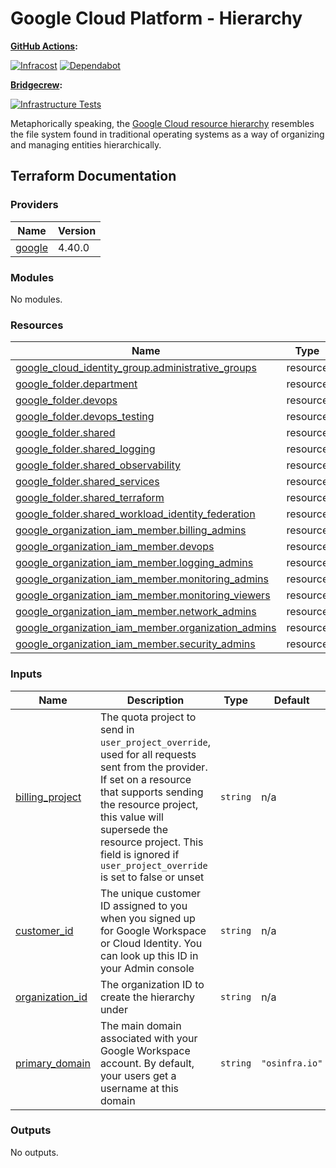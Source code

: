 # Google Cloud Platform - Hierarchy

**[GitHub Actions](https://github.com/osinfra-io/google-cloud-hierarchy/actions):**

[![Infracost](https://github.com/osinfra-io/google-cloud-hierarchy/actions/workflows/infracost.yml/badge.svg)](https://github.com/osinfra-io/google-cloud-hierarchy/actions/workflows/infracost.yml) [![Dependabot](https://github.com/osinfra-io/google-cloud-hierarchy/actions/workflows/dependabot.yml/badge.svg)](https://github.com/osinfra-io/google-cloud-hierarchy/actions/workflows/dependabot.yml)

**[Bridgecrew](https://www.bridgecrew.cloud/projects?types=Passed&repository=osinfra-io%2Fgoogle-cloud-hierarchy&branch=main):**

[![Infrastructure Tests](https://www.bridgecrew.cloud/badges/github/osinfra-io/google-cloud-hierarchy/cis_gcp)](https://www.bridgecrew.cloud/link/badge?vcs=github&fullRepo=osinfra-io%2Fgoogle-cloud-hierarchy&benchmark=CIS+GCP+V1.1)

Metaphorically speaking, the [Google Cloud resource hierarchy](https://cloud.google.com/resource-manager/docs/cloud-platform-resource-hierarchy) resembles the file system found in traditional operating systems as a way of organizing and managing entities hierarchically.

## Terraform Documentation

<!-- BEGINNING OF PRE-COMMIT-TERRAFORM DOCS HOOK -->
### Providers

| Name | Version |
|------|---------|
| <a name="provider_google"></a> [google](#provider_google) | 4.40.0 |

### Modules

No modules.

### Resources

| Name | Type |
|------|------|
| [google_cloud_identity_group.administrative_groups](https://registry.terraform.io/providers/hashicorp/google/latest/docs/resources/cloud_identity_group) | resource |
| [google_folder.department](https://registry.terraform.io/providers/hashicorp/google/latest/docs/resources/folder) | resource |
| [google_folder.devops](https://registry.terraform.io/providers/hashicorp/google/latest/docs/resources/folder) | resource |
| [google_folder.devops_testing](https://registry.terraform.io/providers/hashicorp/google/latest/docs/resources/folder) | resource |
| [google_folder.shared](https://registry.terraform.io/providers/hashicorp/google/latest/docs/resources/folder) | resource |
| [google_folder.shared_logging](https://registry.terraform.io/providers/hashicorp/google/latest/docs/resources/folder) | resource |
| [google_folder.shared_observability](https://registry.terraform.io/providers/hashicorp/google/latest/docs/resources/folder) | resource |
| [google_folder.shared_services](https://registry.terraform.io/providers/hashicorp/google/latest/docs/resources/folder) | resource |
| [google_folder.shared_terraform](https://registry.terraform.io/providers/hashicorp/google/latest/docs/resources/folder) | resource |
| [google_folder.shared_workload_identity_federation](https://registry.terraform.io/providers/hashicorp/google/latest/docs/resources/folder) | resource |
| [google_organization_iam_member.billing_admins](https://registry.terraform.io/providers/hashicorp/google/latest/docs/resources/organization_iam_member) | resource |
| [google_organization_iam_member.devops](https://registry.terraform.io/providers/hashicorp/google/latest/docs/resources/organization_iam_member) | resource |
| [google_organization_iam_member.logging_admins](https://registry.terraform.io/providers/hashicorp/google/latest/docs/resources/organization_iam_member) | resource |
| [google_organization_iam_member.monitoring_admins](https://registry.terraform.io/providers/hashicorp/google/latest/docs/resources/organization_iam_member) | resource |
| [google_organization_iam_member.monitoring_viewers](https://registry.terraform.io/providers/hashicorp/google/latest/docs/resources/organization_iam_member) | resource |
| [google_organization_iam_member.network_admins](https://registry.terraform.io/providers/hashicorp/google/latest/docs/resources/organization_iam_member) | resource |
| [google_organization_iam_member.organization_admins](https://registry.terraform.io/providers/hashicorp/google/latest/docs/resources/organization_iam_member) | resource |
| [google_organization_iam_member.security_admins](https://registry.terraform.io/providers/hashicorp/google/latest/docs/resources/organization_iam_member) | resource |

### Inputs

| Name | Description | Type | Default | Required |
|------|-------------|------|---------|:--------:|
| <a name="input_billing_project"></a> [billing_project](#input_billing_project) | The quota project to send in `user_project_override`, used for all requests sent from the provider. If set on a resource that supports sending the resource project, this value will supersede the resource project. This field is ignored if `user_project_override` is set to false or unset | `string` | n/a | yes |
| <a name="input_customer_id"></a> [customer_id](#input_customer_id) | The unique customer ID assigned to you when you signed up for Google Workspace or Cloud Identity. You can look up this ID in your Admin console | `string` | n/a | yes |
| <a name="input_organization_id"></a> [organization_id](#input_organization_id) | The organization ID to create the hierarchy under | `string` | n/a | yes |
| <a name="input_primary_domain"></a> [primary_domain](#input_primary_domain) | The main domain associated with your Google Workspace account. By default, your users get a username at this domain | `string` | `"osinfra.io"` | no |

### Outputs

No outputs.
<!-- END OF PRE-COMMIT-TERRAFORM DOCS HOOK -->
